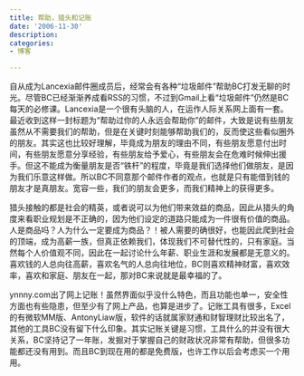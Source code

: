 ```yaml
---
title: 帮助，猎头和记账
date: '2006-11-30'
description:
categories:
- 博客

---
```

自从成为Lancexia邮件圈成员后，经常会有各种“垃圾邮件”帮助BC打发无聊的时光。尽管BC已经渐渐养成看RSS的习惯，不过到Gmail上看“垃圾邮件”仍然是BC每天的必修课。Lancexia是一个很有头脑的人，在运作人际关系网上面有一套。最近收到这样一封标题为“帮助过你的人永远会帮助你”的邮件，大致是说有些朋友虽然从不需要我们的帮助，但是在关键时刻能够帮助我们的，反而使这些看似圈外的朋友。其实这也比较好理解，毕竟成为朋友的理由不同，有些朋友愿意付出时间，有些朋友愿意分享经验，有些朋友给予爱心，有些朋友会在危难时候伸出援手。但这不能成为衡量朋友是否“铁杆”的程度，毕竟是我们选择他们做朋友，是因为我们乐意这样做。所以BC不同意那个邮件作者的观点，也就是只有能借到钱的朋友才是真朋友。宽容一些，我们的朋友会更多，而我们精神上的获得更多。

猎头接触的都是社会的精英，或者说可以为他们带来效益的商品，因此从猎头的角度来看职业规划是不正确的，因为他们设定的道路只能成为一件很有价值的商品。人是商品吗？人为什么一定要成为商品？！被人需要的确很好，也能因此爬到社会的顶端，成为高薪一族，但真正依赖我们，体现我们不可替代性的，只有家庭。当然每个人价值观不同，因此在一起讨论什么年薪、职业生涯和发展都是无意义的。喜欢钱的人总向往高薪，喜欢名气的人总向往地位，BC则喜欢精神财富，喜欢效率，喜欢和家庭、朋友在一起，那对BC来说就是最幸福的了。

ynnny.com出了网上记账！虽然界面似乎没什么特色，而且功能也单一，安全性方面也有些隐患，但至少有了网上产品，也算是进步了。记账工具有很多，Excel的有微软MM版、AntonyLiaw版，软件的话就属家财通和财智理财比较出名了，其他的工具BC没有留下什么印象。其实记账关键是习惯，工具什么的并没有很大关系，BC坚持记了一年账，发掘对于掌握自己的财政状况非常有帮助，但很多功能都还没有用到。而且BC到现在用的都是免费版，也许工作以后会考虑买一个用用。